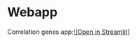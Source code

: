 # Webapp

Correlation genes app:[![Open in Streamlit]](https://costanzopadovano-correlation-genes-app-correlation-genes-gs9kxp.streamlitapp.com/)
